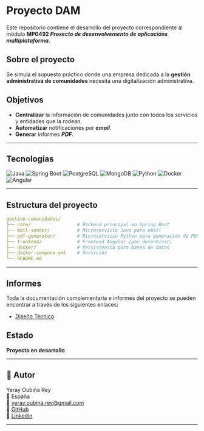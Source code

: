 
# Proyecto DAM

Este repositorio contiene el desarrollo del proyecto correspondiente al módulo **MP0492 _Proxecto de desenvolvemento de aplicacións multiplataforma_**.  

## Sobre el proyecto   
Se simula el supuesto práctico donde una empresa dedicada a la **gestión administrativa de comunidades** necesita una digitalización administrativa.  

##  Objetivos
- **Centralizar** la información de comunidades junto con todos los servicios y entidades que la rodean.
- **Automatizar** notificaciones por **_email_**.
- **Generar** informes **_PDF_**.
---

## Tecnologías  

![Java](https://img.shields.io/badge/Java-blue?logo=java&logoColor=white)
![Spring Boot](https://img.shields.io/badge/Spring%20Boot-brightgreen?logo=spring-boot)
![PostgreSQL](https://img.shields.io/badge/PostgreSQL-blue?logo=postgresql&logoColor=white)
![MongoDB](https://img.shields.io/badge/MongoDB-green?logo=mongodb&logoColor=white)
![Python](https://img.shields.io/badge/Python-yellow?logo=python&logoColor=white)
![Docker](https://img.shields.io/badge/Docker-blue?logo=docker&logoColor=white)
![Angular](https://img.shields.io/badge/Angular-red?logo=angular&logoColor=white)

---

## Estructura del proyecto

```yml
gestion-comunidades/
├── core/                 # Backend principal en Spring Boot
├── mail-sender/          # Microservicio Java para email
├── pdf-generator/        # Microservicio Python para generación de PDFs
├── frontend/             # Frontend Angular (por determinar)
├── docker/               # Persistencia para bases de datos
├── docker-compose.yml    # Servicios
└── README.md
```

---

##  Informes

Toda la documentación complementaria e informes del proyecto se pueden encontrar a través de los siguientes enlaces:  
- [Diseño Técnico](https://drive.google.com/file/d/1cUc-hIN3vzalwKPj2lQf2XoqioRJkD5o/view?usp=drive_link).  



##  Estado

**Proyecto en desarrollo**

---


## 👤 Autor

Yeray Oubiña Rey  
📍 España  
📧 yeray.oubina.rey@gmail.com  
🔗 [GitHub](https://github.com/youbinarey)  
🔗 [Linkedin](https://www.linkedin.com/in/yerayoubinarey/)

---

